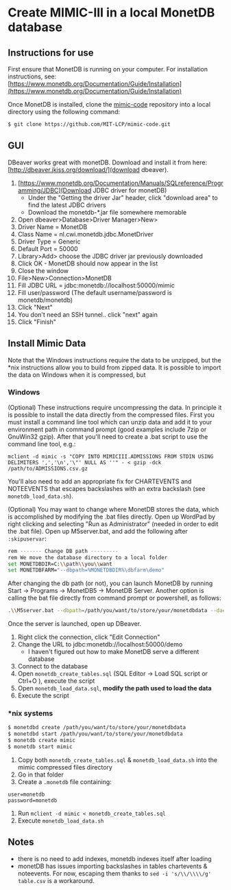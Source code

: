 # Create MIMIC-III in a local MonetDB database

## Instructions for use

First ensure that MonetDB is running on your computer. For installation instructions, see: [https://www.monetdb.org/Documentation/Guide/Installation](https://www.monetdb.org/Documentation/Guide/Installation)

Once MonetDB is installed, clone the [mimic-code](https://github.com/MIT-LCP/mimic-code) repository into a local directory using the following command:

``` bash
$ git clone https://github.com/MIT-LCP/mimic-code.git
```

## GUI

DBeaver works great with monetDB. Download and install it from here: [http://dbeaver.jkiss.org/download/](download dbeaver).

1. [https://www.monetdb.org/Documentation/Manuals/SQLreference/Programming/JDBC](Download JDBC driver for monetDB)
    * Under the "Getting the driver Jar" header, click "download area" to find the latest JDBC drivers
    * Download the monetdb-\*.jar file somewhere memorable
1. Open dbeaver>Database>Driver Manager>New>
  1. Driver Name = MonetDB
  1. Class Name = nl.cwi.monetdb.jdbc.MonetDriver
  1. Driver Type = Generic
  1. Default Port = 50000
  1. Library>Add> choose the JDBC driver jar previously downloaded
  1. Click OK - MonetDB should now appear in the list
  1. Close the window
1. File>New>Connection>MonetDB
  1. Fill JDBC URL =  jdbc:monetdb://localhost:50000/mimic
  1. Fill user/password (The default username/password is monetdb/monetdb)
  1. Click "Next"
  1. You don't need an SSH tunnel.. click "next" again
  1. Click "Finish"

## Install Mimic Data

Note that the Windows instructions require the data to be unzipped, but the *nix instructions allow you to build from zipped data. It is possible to import the data on Windows when it is compressed, but 


### Windows

(Optional) These instructions require uncompressing the data. In principle it is possible to install the data directly from the compressed files. First you must install a command line tool which can unzip data and add it to your environment path in command prompt (good examples include 7zip or GnuWin32 gzip). After that you'll need to create a .bat script to use the command line tool, e.g.:

`mclient -d mimic -s "COPY INTO MIMICIII.ADMISSIONS FROM STDIN USING DELIMITERS ',','\n','\"' NULL AS ''" - < gzip -dck /path/to/ADMISSIONS.csv.gz`

You'll also need to add an appropriate fix for CHARTEVENTS and NOTEEVENTS that escapes backslashes with an extra backslash (see `monetdb_load_data.sh`).

(Optional) You may want to change where MonetDB stores the data, which is accomplished by modifying the .bat files directly. Open up WordPad by right clicking and selecting "Run as Administrator" (needed in order to edit the .bat file). Open up M5server.bat, and add the following after `:skipuservar`:

```bash
rem ------- Change DB path ---------
rem We move the database directory to a local folder
set MONETDBDIR=C:\\path\\you\\want
set MONETDBFARM="--dbpath=%MONETDBDIR%\dbfarm\demo"
```

After changing the db path (or not), you can launch MonetDB by running Start -> Programs -> MonetDB5 -> MonetDB Server. Another option is calling the bat file directly from command prompt or powershell, as follows:

```sh
.\\M5server.bat --dbpath=/path/you/want/to/store/your/monetdbdata --daemon=yes
```

Once the server is launched, open up DBeaver.

1. Right click the connection, click "Edit Connection"
2. Change the URL to jdbc:monetdb://localhost:50000/demo
    * I haven't figured out how to make MonetDB serve a different database
3. Connect to the database
4. Open `monetdb_create_tables.sql` (SQL Editor -> Load SQL script or Ctrl+O ), execute the script
5. Open `monetdb_load_data.sql`, **modify the path used to load the data**
6. Execute the script

### \*nix systems

``` bash
$ monetdbd create /path/you/want/to/store/your/monetdbdata
$ monetdbd start /path/you/want/to/store/your/monetdbdata
$ monetdb create mimic
$ monetdb start mimic
```


1. Copy both `monetdb_create_tables.sql` \& `monetdb_load_data.sh` into the mimic compressed files directory
1. Go in that folder
1. Create a `.monetdb` file containing:
```
user=monetdb
password=monetdb
```
1. Run `mclient -d mimic < monetdb_create_tables.sql`
1. Execute `monetdb_load_data.sh`

## Notes

* there is no need to add indexes, monetdb indexes itself after loading
* monetDB has issues importing backslashes in tables chartevents & noteevents. For now, escaping them thanks to `sed -i 's/\\/\\\\/g' table.csv` is a workaround.
